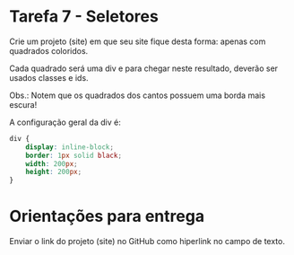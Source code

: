 # Tarefa 7 - Seletores

Crie um projeto (site) em que seu site fique desta forma: apenas com quadrados coloridos.

Cada quadrado será uma div e para chegar neste resultado, deverão ser usados classes e ids.

Obs.: Notem que os quadrados dos cantos possuem uma borda mais escura!

A configuração geral da div é:

```css
div {
    display: inline-block;
    border: 1px solid black;
    width: 200px;
    height: 200px;
}
```

# Orientações para entrega

Enviar o link do projeto (site) no GitHub como hiperlink no campo de texto.